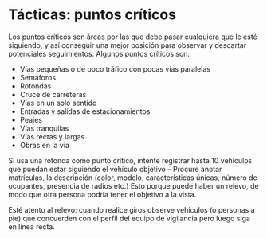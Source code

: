 [Title]: # (Tácticas: Puntos críticos)
[Order]: # (21)

# Tácticas: puntos críticos

Los puntos críticos son áreas por las que debe pasar cualquiera que le esté siguiendo, y así conseguir una mejor posición para observar y descartar potenciales seguimientos. Algunos puntos críticos son:

*   Vías pequeñas o de poco tráfico con pocas vías paralelas
*   Semáforos
*   Rotondas
*   Cruce de carreteras
*   Vías en un solo sentido
*   Entradas y salidas de estacionamientos
*   Peajes
*   Vías tranquilas
*   Vías rectas y largas
*   Obras en la vía

Si usa una rotonda como punto crítico, intente registrar hasta 10 vehículos que puedan estar siguiendo el vehículo objetivo – Procure anotar matrículas, la descripción (color, modelo, características únicas, número de ocupantes, presencia de radios etc.) Esto porque puede haber un relevo, de modo que otra persona podría tener el objetivo a la vista.

Esté atento al relevo: cuando realice giros observe vehículos (o personas a pie) que concuerden con el perfil del equipo de vigilancia pero luego siga en línea recta.